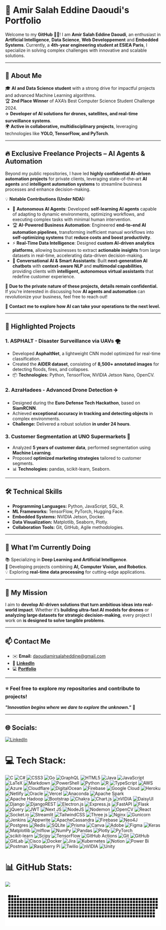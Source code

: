 # 🚀 Amir Salah Eddine Daoudi's Portfolio  

Welcome to my **GitHub** 👨‍💻! I am **Amir Salah Eddine Daoudi**, an enthusiast in **Artificial Intelligence**, **Data Science**, **Web Developpement** and **Embedded Systems**. Currently, a **4th-year engineering student at ESIEA Paris**, I specialize in solving complex challenges with innovative and scalable solutions.  

---

## 🌟 About Me  

🎓 **AI and Data Science student** with a strong drive for impactful projects and advanced Machine Learning algorithms.  
🏆 **2nd Place Winner** of AXA’s Best Computer Science Student Challenge 2024.  
✈️ **Developer of AI solutions for drones, satellites, and real-time surveillance systems**.  
🌍 **Active in collaborative, multidisciplinary projects**, leveraging technologies like **YOLO, TensorFlow, and PyTorch**.  

---

## 🔥 Exclusive Freelance Projects – AI Agents & Automation  

Beyond my public repositories, I have led **highly confidential AI-driven automation projects** for private clients, leveraging state-of-the-art **AI agents** and **intelligent automation systems** to streamline business processes and enhance decision-making.  

💡 **Notable Contributions (Under NDA):**  
- 🚀 **Autonomous AI Agents**: Developed **self-learning AI agents** capable of adapting to dynamic environments, optimizing workflows, and executing complex tasks with minimal human intervention.  
- 🏆 **AI-Powered Business Automation**: Engineered **end-to-end AI automation pipelines**, transforming inefficient manual workflows into **self-optimizing systems** that **reduce costs and boost productivity**.  
- ⚡ **Real-Time Data Intelligence**: Designed **custom AI-driven analytics platforms**, allowing businesses to extract **actionable insights** from large datasets in real-time, accelerating data-driven decision-making.  
- 🤖 **Conversational AI & Smart Assistants**: Built **next-generation AI chatbots** with **context-aware NLP** and **multimodal capabilities**, providing clients with **intelligent, autonomous virtual assistants** that redefine customer experience.  

🚨 **Due to the private nature of these projects, details remain confidential.** If you're interested in discussing how **AI agents and automation** can revolutionize your business, feel free to reach out!  

📩 **Contact me to explore how AI can take your operations to the next level.**  

---

## 🔑 Highlighted Projects  

### **1. ASPHALT - Disaster Surveillance via UAVs 🌪️**  
- Developed **AsphaltNet**, a lightweight CNN model optimized for real-time classification.  
- Created the **AIDER dataset**, consisting of **8,500+ annotated images** for detecting floods, fires, and collapses.  
- 📦 **Technologies:** Python, TensorFlow, NVIDIA Jetson Nano, OpenCV.  

### **2. AzraHadees - Advanced Drone Detection ✈️**  
- Designed during the **Euro Defense Tech Hackathon**, based on **SiamRCNN**.  
- Achieved **exceptional accuracy in tracking and detecting objects** in complex environments.  
- **Challenge:** Delivered a robust solution **in under 24 hours**.  

### **3. Customer Segmentation at UNO Supermarkets 🛒**  
- Analyzed **5 years of customer data**, performed segmentation using **Machine Learning**.  
- Proposed **optimized marketing strategies** tailored to customer segments.  
- 📊 **Technologies:** pandas, scikit-learn, Seaborn.  

---

## 🛠️ Technical Skills  

- **Programming Languages:** Python, JavaScript, SQL, R.  
- **ML Frameworks:** TensorFlow, PyTorch, Hugging Face.  
- **Embedded Systems:** NVIDIA Jetson, Docker.  
- **Data Visualization:** Matplotlib, Seaborn, Plotly.  
- **Collaboration Tools:** Git, GitHub, Agile methodologies.  

---

## 🌱 What I’m Currently Doing  

📚 Specializing in **Deep Learning and Artificial Intelligence**.  
🤖 Developing projects combining **AI, Computer Vision, and Robotics**.  
💡 Exploring **real-time data processing** for cutting-edge applications.  

---

## 🧭 My Mission  

I aim to **develop AI-driven solutions that turn ambitious ideas into real-world impact**. Whether it’s **building ultra-fast AI models for drones** or **analyzing large datasets for strategic decision-making**, every project I work on **is designed to solve tangible problems**.  

---

## 📫 Contact Me  

- ✉️ **Email:** daoudiamirsalaheddine@gmail.com 
- 🔗 **[LinkedIn](https://linkedin.com/in/amir-salah-eddine-daoudi)**  
- 💻 **[Portfolio](https://daoudiamir.github.io/home)**  

---

### ⭐️ Feel free to explore my repositories and contribute to projects!  
**_"Innovation begins where we dare to explore the unknown."_** 🚀  

---


## 🌐 Socials:
[![LinkedIn](https://img.shields.io/badge/LinkedIn-%230077B5.svg?logo=linkedin&logoColor=white)](https://www.linkedin.com/in/amir-salah-eddine-daoudi/) 

# 💻 Tech Stack:
![C](https://img.shields.io/badge/c-%2300599C.svg?style=flat&logo=c&logoColor=white) ![C#](https://img.shields.io/badge/c%23-%23239120.svg?style=flat&logo=csharp&logoColor=white) ![CSS3](https://img.shields.io/badge/css3-%231572B6.svg?style=flat&logo=css3&logoColor=white) ![Go](https://img.shields.io/badge/go-%2300ADD8.svg?style=flat&logo=go&logoColor=white) ![GraphQL](https://img.shields.io/badge/-GraphQL-E10098?style=flat&logo=graphql&logoColor=white) ![HTML5](https://img.shields.io/badge/html5-%23E34F26.svg?style=flat&logo=html5&logoColor=white) ![Java](https://img.shields.io/badge/java-%23ED8B00.svg?style=flat&logo=openjdk&logoColor=white) ![JavaScript](https://img.shields.io/badge/javascript-%23323330.svg?style=flat&logo=javascript&logoColor=%23F7DF1E) ![LaTeX](https://img.shields.io/badge/latex-%23008080.svg?style=flat&logo=latex&logoColor=white) ![Markdown](https://img.shields.io/badge/markdown-%23000000.svg?style=flat&logo=markdown&logoColor=white) ![PowerShell](https://img.shields.io/badge/PowerShell-%235391FE.svg?style=flat&logo=powershell&logoColor=white) ![Python](https://img.shields.io/badge/python-3670A0?style=flat&logo=python&logoColor=ffdd54) ![R](https://img.shields.io/badge/r-%23276DC3.svg?style=flat&logo=r&logoColor=white) ![TypeScript](https://img.shields.io/badge/typescript-%23007ACC.svg?style=flat&logo=typescript&logoColor=white) ![AWS](https://img.shields.io/badge/AWS-%23FF9900.svg?style=flat&logo=amazon-aws&logoColor=white) ![Azure](https://img.shields.io/badge/azure-%230072C6.svg?style=flat&logo=microsoftazure&logoColor=white) ![Cloudflare](https://img.shields.io/badge/Cloudflare-F38020?style=flat&logo=Cloudflare&logoColor=white) ![DigitalOcean](https://img.shields.io/badge/DigitalOcean-%230167ff.svg?style=flat&logo=digitalOcean&logoColor=white) ![Firebase](https://img.shields.io/badge/firebase-%23039BE5.svg?style=flat&logo=firebase) ![Google Cloud](https://img.shields.io/badge/GoogleCloud-%234285F4.svg?style=flat&logo=google-cloud&logoColor=white) ![Heroku](https://img.shields.io/badge/heroku-%23430098.svg?style=flat&logo=heroku&logoColor=white) ![Netlify](https://img.shields.io/badge/netlify-%23000000.svg?style=flat&logo=netlify&logoColor=#00C7B7) ![Oracle](https://img.shields.io/badge/Oracle-F80000?style=flat&logo=oracle&logoColor=white) ![Vercel](https://img.shields.io/badge/vercel-%23000000.svg?style=flat&logo=vercel&logoColor=white) ![Anaconda](https://img.shields.io/badge/Anaconda-%2344A833.svg?style=flat&logo=anaconda&logoColor=white) ![Apache Spark](https://img.shields.io/badge/Apache%20Spark-FDEE21?style=flat&logo=apachespark&logoColor=black) ![Apache Hadoop](https://img.shields.io/badge/Apache%20Hadoop-66CCFF?style=flat&logo=apachehadoop&logoColor=black) ![Bootstrap](https://img.shields.io/badge/bootstrap-%238511FA.svg?style=flat&logo=bootstrap&logoColor=white) ![Chakra](https://img.shields.io/badge/chakra-%234ED1C5.svg?style=flat&logo=chakraui&logoColor=white) ![Chart.js](https://img.shields.io/badge/chart.js-F5788D.svg?style=flat&logo=chart.js&logoColor=white) ![nVIDIA](https://img.shields.io/badge/cuda-000000.svg?style=flat&logo=nVIDIA&logoColor=green) ![DaisyUI](https://img.shields.io/badge/daisyui-5A0EF8?style=flat&logo=daisyui&logoColor=white) ![Django](https://img.shields.io/badge/django-%23092E20.svg?style=flat&logo=django&logoColor=white) ![DjangoREST](https://img.shields.io/badge/DJANGO-REST-ff1709?style=flat&logo=django&logoColor=white&color=ff1709&labelColor=gray) ![Electron.js](https://img.shields.io/badge/Electron-191970?style=flat&logo=Electron&logoColor=white) ![Express.js](https://img.shields.io/badge/express.js-%23404d59.svg?style=flat&logo=express&logoColor=%2361DAFB) ![FastAPI](https://img.shields.io/badge/FastAPI-005571?style=flat&logo=fastapi) ![Flask](https://img.shields.io/badge/flask-%23000.svg?style=flat&logo=flask&logoColor=white) ![jQuery](https://img.shields.io/badge/jquery-%230769AD.svg?style=flat&logo=jquery&logoColor=white) ![JWT](https://img.shields.io/badge/JWT-black?style=flat&logo=JSON%20web%20tokens) ![Next JS](https://img.shields.io/badge/Next-black?style=flat&logo=next.js&logoColor=white) ![NodeJS](https://img.shields.io/badge/node.js-6DA55F?style=flat&logo=node.js&logoColor=white) ![Nodemon](https://img.shields.io/badge/NODEMON-%23323330.svg?style=flat&logo=nodemon&logoColor=%BBDEAD) ![OpenCV](https://img.shields.io/badge/opencv-%23white.svg?style=flat&logo=opencv&logoColor=white) ![React](https://img.shields.io/badge/react-%2320232a.svg?style=flat&logo=react&logoColor=%2361DAFB) ![Socket.io](https://img.shields.io/badge/Socket.io-black?style=flat&logo=socket.io&badgeColor=010101) ![Streamlit](https://img.shields.io/badge/Streamlit-%23FE4B4B.svg?style=flat&logo=streamlit&logoColor=white) ![TailwindCSS](https://img.shields.io/badge/tailwindcss-%2338B2AC.svg?style=flat&logo=tailwind-css&logoColor=white) ![Three js](https://img.shields.io/badge/threejs-black?style=flat&logo=three.js&logoColor=white) ![Nginx](https://img.shields.io/badge/nginx-%23009639.svg?style=flat&logo=nginx&logoColor=white) ![Gunicorn](https://img.shields.io/badge/gunicorn-%298729.svg?style=flat&logo=gunicorn&logoColor=white) ![Jenkins](https://img.shields.io/badge/jenkins-%232C5263.svg?style=flat&logo=jenkins&logoColor=white) ![Appwrite](https://img.shields.io/badge/Appwrite-%23FD366E.svg?style=flat&logo=appwrite&logoColor=white) ![ApacheCassandra](https://img.shields.io/badge/cassandra-%231287B1.svg?style=flat&logo=apache-cassandra&logoColor=white) ![Firebase](https://img.shields.io/badge/firebase-a08021?style=flat&logo=firebase&logoColor=ffcd34) ![Neo4J](https://img.shields.io/badge/Neo4j-008CC1?style=flat&logo=neo4j&logoColor=white) ![Postgres](https://img.shields.io/badge/postgres-%23316192.svg?style=flat&logo=postgresql&logoColor=white) ![Redis](https://img.shields.io/badge/redis-%23DD0031.svg?style=flat&logo=redis&logoColor=white) ![SQLite](https://img.shields.io/badge/sqlite-%2307405e.svg?style=flat&logo=sqlite&logoColor=white) ![Prisma](https://img.shields.io/badge/Prisma-3982CE?style=flat&logo=Prisma&logoColor=white) ![Canva](https://img.shields.io/badge/Canva-%2300C4CC.svg?style=flat&logo=Canva&logoColor=white) ![Adobe](https://img.shields.io/badge/adobe-%23FF0000.svg?style=flat&logo=adobe&logoColor=white) ![Figma](https://img.shields.io/badge/figma-%23F24E1E.svg?style=flat&logo=figma&logoColor=white) ![Keras](https://img.shields.io/badge/Keras-%23D00000.svg?style=flat&logo=Keras&logoColor=white) ![Matplotlib](https://img.shields.io/badge/Matplotlib-%23ffffff.svg?style=flat&logo=Matplotlib&logoColor=black) ![mlflow](https://img.shields.io/badge/mlflow-%23d9ead3.svg?style=flat&logo=numpy&logoColor=blue) ![NumPy](https://img.shields.io/badge/numpy-%23013243.svg?style=flat&logo=numpy&logoColor=white) ![Pandas](https://img.shields.io/badge/pandas-%23150458.svg?style=flat&logo=pandas&logoColor=white) ![Plotly](https://img.shields.io/badge/Plotly-%233F4F75.svg?style=flat&logo=plotly&logoColor=white) ![PyTorch](https://img.shields.io/badge/PyTorch-%23EE4C2C.svg?style=flat&logo=PyTorch&logoColor=white) ![scikit-learn](https://img.shields.io/badge/scikit--learn-%23F7931E.svg?style=flat&logo=scikit-learn&logoColor=white) ![Scipy](https://img.shields.io/badge/SciPy-%230C55A5.svg?style=flat&logo=scipy&logoColor=%white) ![TensorFlow](https://img.shields.io/badge/TensorFlow-%23FF6F00.svg?style=flat&logo=TensorFlow&logoColor=white) ![GitHub Actions](https://img.shields.io/badge/github%20actions-%232671E5.svg?style=flat&logo=githubactions&logoColor=white) ![Git](https://img.shields.io/badge/git-%23F05033.svg?style=flat&logo=git&logoColor=white) ![GitHub](https://img.shields.io/badge/github-%23121011.svg?style=flat&logo=github&logoColor=white) ![GitLab](https://img.shields.io/badge/gitlab-%23181717.svg?style=flat&logo=gitlab&logoColor=white) ![Cisco](https://img.shields.io/badge/cisco-%23049fd9.svg?style=flat&logo=cisco&logoColor=black) ![Docker](https://img.shields.io/badge/docker-%230db7ed.svg?style=flat&logo=docker&logoColor=white) ![Jira](https://img.shields.io/badge/jira-%230A0FFF.svg?style=flat&logo=jira&logoColor=white) ![Kubernetes](https://img.shields.io/badge/kubernetes-%23326ce5.svg?style=flat&logo=kubernetes&logoColor=white) ![Notion](https://img.shields.io/badge/Notion-%23000000.svg?style=flat&logo=notion&logoColor=white) ![Power Bi](https://img.shields.io/badge/power_bi-F2C811?style=flat&logo=powerbi&logoColor=black) ![Postman](https://img.shields.io/badge/Postman-FF6C37?style=flat&logo=postman&logoColor=white) ![Raspberry Pi](https://img.shields.io/badge/-Raspberry_Pi-C51A4A?style=flat&logo=Raspberry-Pi) ![Twilio](https://img.shields.io/badge/Twilio-F22F46?style=flat&logo=Twilio&logoColor=white) ![nVIDIA](https://img.shields.io/badge/nVIDIA-%2376B900.svg?style=flat&logo=nVIDIA&logoColor=white) ![Unity](https://img.shields.io/badge/unity-%23000000.svg?style=flat&logo=unity&logoColor=white)
# 📊 GitHub Stats:

![](https://github-readme-stats.vercel.app/api/top-langs/?username=DaoudiAmir&theme=dark&hide_border=false&include_all_commits=true&count_private=true&layout=compact)

<picture>
  <img alt="github-snake" src="github-snake.svg" />
</picture>
